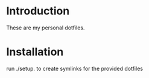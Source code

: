# Introduction

These are my personal dotfiles.

# Installation

run ./setup.<YOUR-OS> to create symlinks for the provided dotfiles
